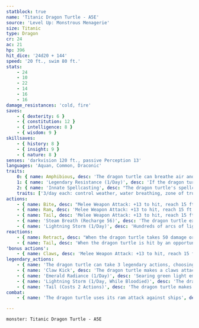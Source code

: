 ```yaml
---
statblock: true
name: 'Titanic Dragon Turtle - A5E'
source: 'Level Up: Monstrous Menagerie'
size: Titanic
type: Dragon
cr: 24
ac: 21
hp: 396
hit_dice: '24d20 + 144'
speed: '20 ft., swim 80 ft.'
stats:
    - 24
    - 10
    - 22
    - 14
    - 16
    - 16
damage_resistances: 'cold, fire'
saves:
    - { dexterity: 6 }
    - { constitution: 12 }
    - { intelligence: 8 }
    - { wisdom: 9 }
skillsaves:
    - { history: 8 }
    - { insight: 9 }
    - { nature: 8 }
senses: 'darkvision 120 ft., passive Perception 13'
languages: 'Aquan, Common, Draconic'
traits:
    0: { name: Amphibious, desc: 'The dragon turtle can breathe air and water.' }
    1: { name: 'Legendary Resistance (1/Day)', desc: 'If the dragon turtle fails a saving throw, it can choose to succeed instead. When it does so, the faint glow cast by its shell winks out. When the dragon turtle uses Retract, it gains one more use of this ability and its shell regains its luminescence.' }
    2: { name: 'Innate Spellcasting', desc: "The dragon turtle's spellcasting ability is Wisdom (spell save DC 17). It can innately cast the following spells, requiring no components:" }
    traits: ['3/day each: control weather, water breathing, zone of truth']
actions:
    - { name: Bite, desc: "Melee Weapon Attack: +13 to hit, reach 15 ft., one target. Hit: 52 (7d12 + 7) piercing damage. If the target is a creature, it is grappled (escape DC 21). Until this grapple ends, the dragon turtle can't bite a different creature, and it has advantage on bite attacks against the grappled creature." }
    - { name: Ram, desc: 'Melee Weapon Attack: +13 to hit, reach 15 ft., one target. Hit: 46 (6d12 + 7) bludgeoning damage. This attack deals double damage against objects, vehicles, and constructs.' }
    - { name: Tail, desc: 'Melee Weapon Attack: +13 to hit, reach 15 ft., one target. Hit: 46 (6d12 + 7) bludgeoning damage. If the target is a creature, it makes a DC 21 Strength saving throw. On a failure, it is pushed 15 feet away from the dragon turtle and knocked prone.' }
    - { name: 'Steam Breath (Recharge 56)', desc: 'The dragon turtle exhales steam in a 90-foot cone. Each creature in the area makes a DC 20 Constitution saving throw, taking 52 (15d6) fire damage on a failed save or half as much on a successful one.' }
    - { name: 'Lightning Storm (1/Day)', desc: 'Hundreds of arcs of lightning crackle from the dragon turtle. Each creature within 90 feet makes a DC 17 Dexterity saving throw, taking 35 (10d6) lightning damage on a failure or half damage on a success.' }
reactions:
    - { name: Retract, desc: "When the dragon turtle takes 50 damage or more from a single attack or spell, it retracts its head and limbs into its shell. It immediately regains 20 hit points. While retracted, it is blinded; its Speed is 0; it can't take reactions; it has advantage on saving throws; attacks against it have disadvantage; and it has resistance to all damage. The dragon turtle stays retracted until the beginning of its next turn." }
    - { name: Tail, desc: 'When the dragon turtle is hit by an opportunity attack, it makes a tail attack.' }
'bonus actions':
    - { name: Claws, desc: 'Melee Weapon Attack: +13 to hit, reach 15 ft., one target. Hit: 25 (4d8 + 7) slashing damage.' }
legendary_actions:
    - { name: 'The dragon turtle can take 3 legendary actions, choosing from the options below', desc: "Only one legendary action can be used at a time and only at the end of another creature's turn. It regains spent legendary actions at the start of its turn." }
    - { name: 'Claw Kick', desc: 'The dragon turtle makes a claws attack and then moves up to half its speed without provoking opportunity attacks.' }
    - { name: 'Emerald Radiance (1/Day)', desc: 'Searing green light emanates from the dragon turtle. Each creature within 90 feet makes a DC 17 Dexterity saving throw, taking 70 (20d6) radiant damage on a failure or half damage on a success. A creature that fails the saving throw is blinded until the end of its next turn.' }
    - { name: 'Lightning Storm (1/Day, While Bloodied)', desc: 'The dragon turtle recharges and uses Lightning Storm.' }
    - { name: 'Tail (Costs 2 Actions)', desc: 'The dragon turtle makes a tail attack.' }
combat:
    - { name: 'The dragon turtle uses its ram attack against ships', desc: "When fighting creatures, it uses Steam Breath if available and its bite otherwise. It generally uses its tail only as a reaction, unless it wants to push a melee combatant before retreating. It uses Lightning Storm when it can't otherwise reach its enemies. It attacks with its claws every turn. Dragon turtles flee into deep water when bloodied; if pursued, they turn around once their Steam Breath recharges and fight to the death." }

---
```

```statblock
monster: Titanic Dragon Turtle - A5E
```
